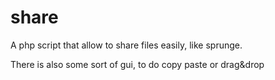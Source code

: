 # share

A php script that allow to share files easily, like sprunge.

There is also some sort of gui, to do copy paste or drag&drop
